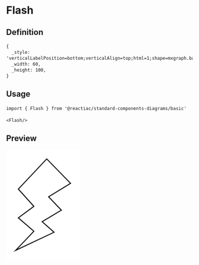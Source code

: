 # Flash

## Definition

```
{
  _style: 'verticalLabelPosition=bottom;verticalAlign=top;html=1;shape=mxgraph.basic.flash',
  _width: 60,
  _height: 100,
}
```

## Usage

```
import { Flash } from '@reactiac/standard-components-diagrams/basic'

<Flash/>
```

## Preview

<img src="./flash.png" width="200"/>
